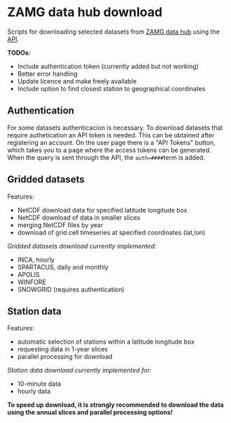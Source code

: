 # ZAMG data hub download

Scripts for downloading selected datasets from [ZAMG data hub](https://data.hub.zamg.ac.at/) using the [API](https://dataset.api.hub.zamg.ac.at/v1/docs/).

**TODOs:**

- Include authentication token (currently added but not working)
- Better error handling
- Update licence and make freely available
- Include option to find closest station to geographical coordinates

## Authentication
For some datasets authenticacion is necessary. To download datasets that require authetication an API token is needed. This can be obtained after registering an account. On the user page there is a "API Tokens" button, which takes you to a page where the access tokens can be generated. When the query is sent through the API, the `auth=####`term is added. 

## Gridded datasets

Features:

- NetCDF download data for specified latitude longitude box
- NetCDF download of data in smaller slices
- merging NetCDF files by year
- download of grid cell timeseries at specified coordinates (lat,lon)

*Gridded datasets download currently implemented:*

- INCA, hourly
- SPARTACUS, daily and monthly
- APOLIS
- WINFORE
- SNOWGRID (requires authentication)

## Station data

Features:

- automatic selection of stations within a latitude longitude box
- requesting data in 1-year slices
- parallel processing for download

*Station data download currently implemented for:*

- 10-minute data
- hourly data


**To speed up download, it is strongly recommended to download the data using the annual slices and parallel processing options!**

